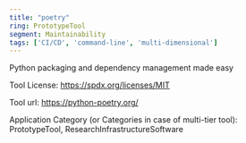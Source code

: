 ```yaml
---
title: "poetry"
ring: PrototypeTool
segment: Maintainability
tags: ['CI/CD', 'command-line', 'multi-dimensional']
---
```

Python packaging and dependency management made easy

Tool License: https://spdx.org/licenses/MIT

Tool url: https://python-poetry.org/

Application Category (or Categories in case of multi-tier tool): PrototypeTool, ResearchInfrastructureSoftware
